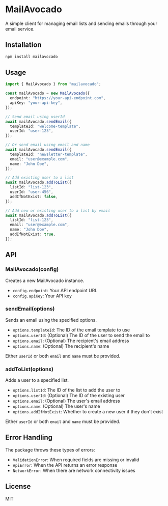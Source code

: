 # MailAvocado

A simple client for managing email lists and sending emails through your email service.

## Installation

```bash
npm install mailavocado
```

## Usage

```typescript
import { MailAvocado } from "mailavocado";

const mailAvocado = new MailAvocado({
  endpoint: "https://your-api-endpoint.com",
  apiKey: "your-api-key",
});

// Send email using userId
await mailAvocado.sendEmail({
  templateId: "welcome-template",
  userId: "user-123",
});

// Or send email using email and name
await mailAvocado.sendEmail({
  templateId: "newsletter-template",
  email: "user@example.com",
  name: "John Doe",
});

// Add existing user to a list
await mailAvocado.addToList({
  listId: "list-123",
  userId: "user-456",
  addIfNotExist: false,
});

// Add new or existing user to a list by email
await mailAvocado.addToList({
  listId: "list-123",
  email: "user@example.com",
  name: "John Doe",
  addIfNotExist: true,
});
```

## API

### MailAvocado(config)

Creates a new MailAvocado instance.

- `config.endpoint`: Your API endpoint URL
- `config.apiKey`: Your API key

### sendEmail(options)

Sends an email using the specified options.

- `options.templateId`: The ID of the email template to use
- `options.userId`: (Optional) The ID of the user to send the email to
- `options.email`: (Optional) The recipient's email address
- `options.name`: (Optional) The recipient's name

Either `userId` or both `email` and `name` must be provided.

### addToList(options)

Adds a user to a specified list.

- `options.listId`: The ID of the list to add the user to
- `options.userId`: (Optional) The ID of the existing user
- `options.email`: (Optional) The user's email address
- `options.name`: (Optional) The user's name
- `options.addIfNotExist`: Whether to create a new user if they don't exist

Either `userId` or both `email` and `name` must be provided.

## Error Handling

The package throws these types of errors:

- `ValidationError`: When required fields are missing or invalid
- `ApiError`: When the API returns an error response
- `NetworkError`: When there are network connectivity issues

## License

MIT
